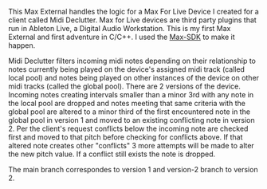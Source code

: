 This Max External handles the logic for a Max For Live Device I created for a client called Midi Declutter. Max for Live devices are third party plugins that run in Ableton Live, a Digital Audio Workstation. This is my first Max External and first adventure in C/C++. I used the [Max-SDK](https://github.com/Cycling74/max-sdk) to make it happen. 

 Midi Declutter filters incoming midi notes depending on their relationship to notes currently being played on the device's assigned midi track (called local pool) and notes being played on other instances of the device on other midi tracks (called the global pool). There are 2 versions of the device. Incoming notes creating intervals smaller than a minor 3rd with any note in the local pool are dropped and notes meeting that same criteria with the global pool are altered to a minor third of the first encountered note in the global pool in version 1 and moved to an existing conflicting note in version 2. Per the client's request conflicts below the incoming note are checked first and moved to that pitch before checking for conflicts above. If that altered note creates other "conflicts" 3 more attempts will be made to alter the new pitch value. If a conflict still exists the note is dropped. 

The main branch correspondes to version 1 and version-2 branch to version 2.  

